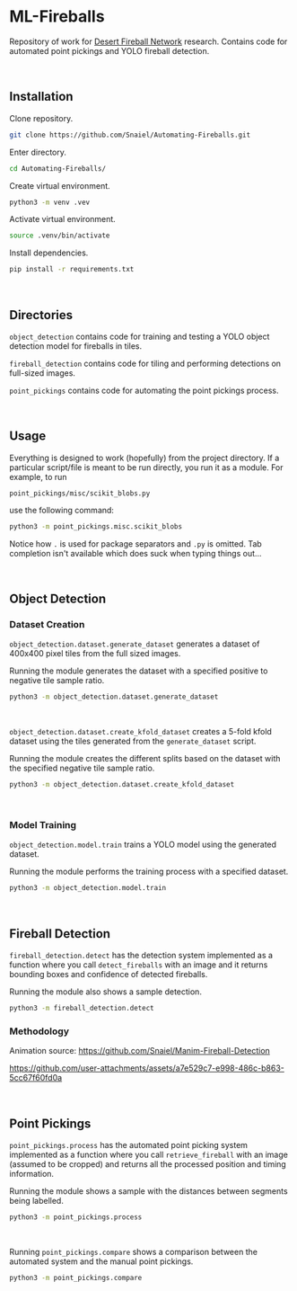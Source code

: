 # ML-Fireballs

Repository of work for [Desert Fireball Network](https://dfn.gfo.rocks/) research. Contains code for automated point pickings and YOLO fireball detection.

<br>

## Installation

Clone repository.

```sh
git clone https://github.com/Snaiel/Automating-Fireballs.git
```

Enter directory.

```sh
cd Automating-Fireballs/
```

Create virtual environment.

```sh
python3 -m venv .vev
```

Activate virtual environment.

```sh
source .venv/bin/activate
```

Install dependencies.

```sh
pip install -r requirements.txt
```

<br>

## Directories

`object_detection` contains code for training and testing a YOLO object detection model for fireballs in tiles.

`fireball_detection` contains code for tiling and performing detections on full-sized images.

`point_pickings` contains code for automating the point pickings process.

<br>

## Usage

Everything is designed to work (hopefully) from the project directory. If a particular script/file is meant to be run directly, you run it as a module. For example, to run

```
point_pickings/misc/scikit_blobs.py
```

use the following command:

```sh
python3 -m point_pickings.misc.scikit_blobs
```

Notice how `.` is used for package separators and `.py` is omitted. Tab completion isn't available which does suck when typing things out...

<br>

## Object Detection

### Dataset Creation

`object_detection.dataset.generate_dataset` generates a dataset of 400x400 pixel tiles from the full sized images.

Running the module generates the dataset with a specified positive to negative tile sample ratio.

```sh
python3 -m object_detection.dataset.generate_dataset
```

<br>

`object_detection.dataset.create_kfold_dataset` creates a 5-fold kfold dataset using the tiles generated from the `generate_dataset` script.

Running the module creates the different splits based on the dataset with the specified negative tile sample ratio.

```sh
python3 -m object_detection.dataset.create_kfold_dataset
```

<br>

### Model Training

`object_detection.model.train` trains a YOLO model using the generated dataset.

Running the module performs the training process with a specified dataset.

```sh
python3 -m object_detection.model.train
```

<br>

## Fireball Detection

`fireball_detection.detect` has the detection system implemented as a function where you call `detect_fireballs` with an image and it returns bounding boxes and confidence of detected fireballs.

Running the module also shows a sample detection.

```sh
python3 -m fireball_detection.detect
```

### Methodology

Animation source: https://github.com/Snaiel/Manim-Fireball-Detection

https://github.com/user-attachments/assets/a7e529c7-e998-486c-b863-5cc67f60fd0a

<br>

## Point Pickings

`point_pickings.process` has the automated point picking system implemented as a function where you call `retrieve_fireball` with an image (assumed to be cropped) and returns all the processed position and timing information.

Running the module shows a sample with the distances between segments being labelled.

```sh
python3 -m point_pickings.process
```

<br>


Running `point_pickings.compare` shows a comparison between the automated system and the manual point pickings.

```sh
python3 -m point_pickings.compare
```

<br>
